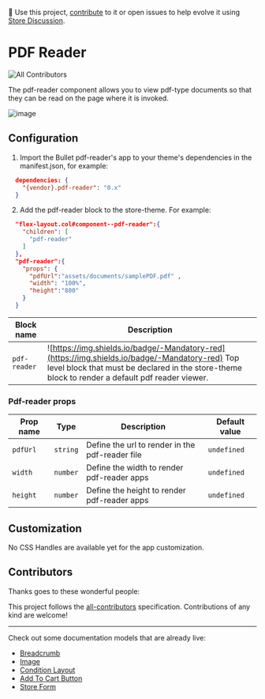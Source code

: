 📢 Use this project, [contribute](https://github.com/{OrganizationName}/{AppName}) to it or open issues to help evolve it using [Store Discussion](https://github.com/vtex-apps/store-discussion).

# PDF Reader

![All Contributors](https://img.shields.io/badge/all_contributors-1-orange.svg?style=flat-square)

The pdf-reader component allows you to view pdf-type documents so that they can be read on the page where it is invoked.

![image](https://user-images.githubusercontent.com/90701896/220186277-e72da22c-e283-4fa3-a1be-474aca5574ee.png)

## Configuration 

1. Import the Bullet pdf-reader's app to your theme's dependencies in the manifest.json, for example:
```json
  dependencies: {
    "{vendor}.pdf-reader": "0.x"
  }
 ```
 
 2. Add the pdf-reader block to the store-theme. For example:
```json
  "flex-layout.col#component--pdf-reader":{
    "children": [
      "pdf-reader"
    ]
  },
  "pdf-reader":{
    "props": {
      "pdfUrl":"assets/documents/samplePDF.pdf" ,
      "width": "100%",
      "height":"800"
    }
  }
   ```
| Block name     | Description                                     |
| -------------- | ----------------------------------------------- |
| `pdf-reader` | ![https://img.shields.io/badge/-Mandatory-red](https://img.shields.io/badge/-Mandatory-red)  Top level block that must be declared in the store-theme block to render a default pdf reader viewer.   |

### Pdf-reader props

| Prop name    | Type            | Description    | Default value                                                                                                                               |
| ------------ | --------------- | --------------------------------------------------------------------- | ---------- | 
| `pdfUrl`        | `string`       |  Define the url to render in the pdf-reader file       | `undefined`              |
| `width`        | `number`       | Define the width  to render pdf-reader apps      | `undefined`              |
| `height`        | `number`       | Define the height to render pdf-reader apps         | `undefined`              |

## Customization

No CSS Handles are available yet for the app customization.

## Contributors

Thanks goes to these wonderful people:

This project follows the [all-contributors](https://github.com/all-contributors/all-contributors) specification. Contributions of any kind are welcome!

---- 

Check out some documentation models that are already live: 
- [Breadcrumb](https://github.com/vtex-apps/breadcrumb)
- [Image](https://vtex.io/docs/components/general/vtex.store-components/image)
- [Condition Layout](https://vtex.io/docs/components/all/vtex.condition-layout@1.1.6/)
- [Add To Cart Button](https://vtex.io/docs/components/content-blocks/vtex.add-to-cart-button@0.9.0/)
- [Store Form](https://vtex.io/docs/components/all/vtex.store-form@0.3.4/)